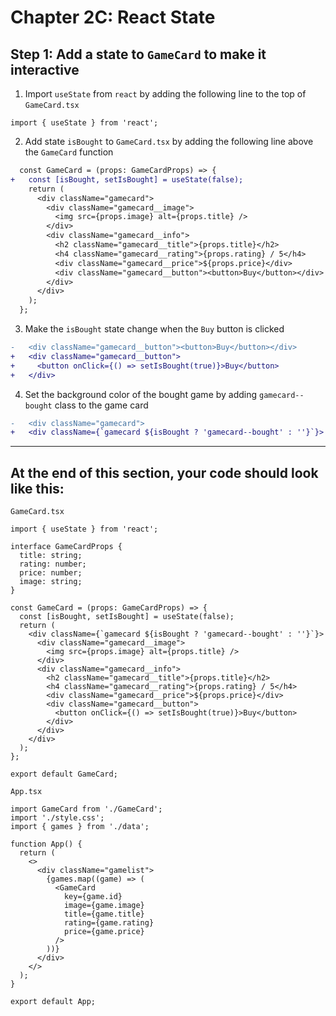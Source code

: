 # Chapter 2C: React State

## Step 1: Add a state to `GameCard` to make it interactive

1. Import `useState` from `react` by adding the following line to the top of `GameCard.tsx`

```tsx
import { useState } from 'react';
```

2. Add state `isBought` to `GameCard.tsx` by adding the following line above the `GameCard` function

```diff
  const GameCard = (props: GameCardProps) => {
+   const [isBought, setIsBought] = useState(false);
    return (
      <div className="gamecard">
        <div className="gamecard__image">
          <img src={props.image} alt={props.title} />
        </div>
        <div className="gamecard__info">
          <h2 className="gamecard__title">{props.title}</h2>
          <h4 className="gamecard__rating">{props.rating} / 5</h4>
          <div className="gamecard__price">${props.price}</div>
          <div className="gamecard__button"><button>Buy</button></div>
        </div>
      </div>
    );
  };
```

3. Make the `isBought` state change when the `Buy` button is clicked

```diff
-   <div className="gamecard__button"><button>Buy</button></div>
+   <div className="gamecard__button">
+     <button onClick={() => setIsBought(true)}>Buy</button>
+   </div>
```

4. Set the background color of the bought game by adding `gamecard--bought` class to the game card

```diff
-   <div className="gamecard">
+   <div className={`gamecard ${isBought ? 'gamecard--bought' : ''}`}>
```

---

## At the end of this section, your code should look like this:

`GameCard.tsx`

```tsx
import { useState } from 'react';

interface GameCardProps {
  title: string;
  rating: number;
  price: number;
  image: string;
}

const GameCard = (props: GameCardProps) => {
  const [isBought, setIsBought] = useState(false);
  return (
    <div className={`gamecard ${isBought ? 'gamecard--bought' : ''}`}>
      <div className="gamecard__image">
        <img src={props.image} alt={props.title} />
      </div>
      <div className="gamecard__info">
        <h2 className="gamecard__title">{props.title}</h2>
        <h4 className="gamecard__rating">{props.rating} / 5</h4>
        <div className="gamecard__price">${props.price}</div>
        <div className="gamecard__button">
          <button onClick={() => setIsBought(true)}>Buy</button>
        </div>
      </div>
    </div>
  );
};

export default GameCard;
```

`App.tsx`

```tsx
import GameCard from './GameCard';
import './style.css';
import { games } from './data';

function App() {
  return (
    <>
      <div className="gamelist">
        {games.map((game) => (
          <GameCard
            key={game.id}
            image={game.image}
            title={game.title}
            rating={game.rating}
            price={game.price}
          />
        ))}
      </div>
    </>
  );
}

export default App;
```
